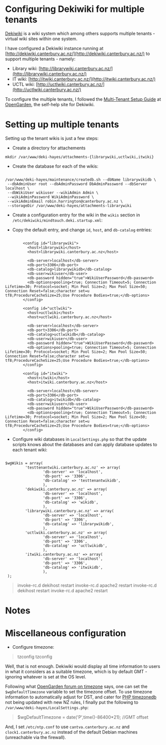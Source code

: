 # Configuring Dekiwiki for multiple tenants

[Dekiwiki](http://www.mindtouch.com/) is a wiki system which among others supports multiple tenants - virtual wiki sites within one system.

I have configured a Dekiwiki instance running at [http://dekiwiki.canterbury.ac.nz/](http://dekiwiki.canterbury.ac.nz/) to support multiple tenants - namely:

- Library wiki: [http://librarywiki.canterbury.ac.nz/](http://librarywiki.canterbury.ac.nz/)
- IT wiki: [http://itwiki.canterbury.ac.nz/](http://itwiki.canterbury.ac.nz/)
- UCTL wiki: [http://uctlwiki.canterbury.ac.nz/](http://uctlwiki.canterbury.ac.nz/)

To configure the multiple tenants, I followed the [Multi-Tenant Setup Guide](http://wiki.opengarden.org/User:PeteE/Multi-Tenant_Setup) at [OpenGarden](http://wiki.opengarden.org/), the self-help site for Dekiwiki.

# Setting up multiple tenants

Setting up the tenant wikis is just a few steps:

- Create a directory for attachements

``` 
mkdir /var/www/deki-hayes/attachments-{librarywiki,uctlwiki,itwiki}
```
- Create the database for each of the wikis:

``` 

/var/www/deki-hayes/maintenance/createdb.sh --dbName librarywikidb \
 --dbAdminUser root --dbAdminPassword DbAdminPassword --dbServer localhost \
 --dbWikiUser wikiuser --wikiAdmin Admin \
 --wikiAdminPassword WikiAdminPassword \
 --wikiAdminEmail robin.harrington@canterbury.ac.nz \
 --storageDir /var/www/deki-hayes/attachments-librarywiki

```
- Create a configuration entry for the wiki in the `wikis` section in `/etc/dekiwiki/mindtouch.deki.startup.xml`:
	
- Copy the default entry, and change `id`, `host`, and `db-catalog` entries:

``` 

        <config id="librarywiki">
          <host>librarywiki</host>
          <host>librarywiki.canterbury.ac.nz</host>

          <db-server>localhost</db-server>
          <db-port>3306</db-port>
          <db-catalog>librarywikidb</db-catalog>
          <db-user>wikiuser</db-user>
          <db-password hidden="true">WikiUserPassword</db-password>
          <db-options>pooling=true; Connection Timeout=5; Connection Lifetime=30; Protocol=socket; Min Pool Size=2; Max Pool Size=50; Connection Reset=false;character set=u
tf8;ProcedureCacheSize=25;Use Procedure Bodies=true;</db-options>
        </config>

        <config id="uctlwiki">
          <host>uctlwiki</host>
          <host>uctlwiki.canterbury.ac.nz</host>

          <db-server>localhost</db-server>
          <db-port>3306</db-port>
          <db-catalog>uctlwikidb</db-catalog>
          <db-user>wikiuser</db-user>
          <db-password hidden="true">WikiUserPassword</db-password>
          <db-options>pooling=true; Connection Timeout=5; Connection Lifetime=30; Protocol=socket; Min Pool Size=2; Max Pool Size=50; Connection Reset=false;character set=u
tf8;ProcedureCacheSize=25;Use Procedure Bodies=true;</db-options>
        </config>

        <config id="itwiki">
          <host>itwiki</host>
          <host>itwiki.canterbury.ac.nz</host>

          <db-server>localhost</db-server>
          <db-port>3306</db-port>
          <db-catalog>itwikidb</db-catalog>
          <db-user>wikiuser</db-user>
          <db-password hidden="true">WikiUserPassword</db-password>
          <db-options>pooling=true; Connection Timeout=5; Connection Lifetime=30; Protocol=socket; Min Pool Size=2; Max Pool Size=50; Connection Reset=false;character set=u
tf8;ProcedureCacheSize=25;Use Procedure Bodies=true;</db-options>
        </config>

```

- Configure wiki databases in `LocalSettings.php` so that the update scripts knows about the databases and can apply database updates to each tenant wiki:

``` 

$wgWikis = array(
         'testtenantwiki.canterbury.ac.nz' => array(
                 'db-server' => 'localhost',
                 'db-port' => '3306',
                 'db-catalog' => 'testtenantwikidb',
                 ),
         'dekiwiki.canterbury.ac.nz' => array(
                 'db-server' => 'localhost',
                 'db-port' => '3306',
                 'db-catalog' => 'wikidb',
                 ),
         'librarywiki.canterbury.ac.nz' => array(
                 'db-server' => 'localhost',
                 'db-port' => '3306',
                 'db-catalog' => 'librarywikidb',
                 ),
         'uctlwiki.canterbury.ac.nz' => array(
                 'db-server' => 'localhost',
                 'db-port' => '3306',
                 'db-catalog' => 'uctlwikidb',
                 ),
         'itwiki.canterbury.ac.nz' => array(
                 'db-server' => 'localhost',
                 'db-port' => '3306',
                 'db-catalog' => 'itwikidb',
                 ),
 );

```

>  invoke-rc.d dekihost restart
>  invoke-rc.d apache2 restart
>  invoke-rc.d dekihost restart
>  invoke-rc.d apache2 restart

# Notes


# Miscellaneous configuration

- Configure timezone:


>  tzconfig
>  tzconfig

Well, that is not enough.  Dekiwiki would display all time information to users in what it considers as a suitable timezone, which is by default GMT - ignoring whatever is set at the OS level.

Following what [OpenGarden forum on timezone](http://forums.opengarden.org/showthread.php?p=8384&mode=linear#post8384) says, one can set the `$wgDefaultTimezone` variable to set the timezone offset.  To use timezone information to automatically adjust for DST, and cater for [PHP timezonedb](http://nz2.php.net/manual/en/timezones.php) not being updated with new NZ rules, I finally put the following to `/var/www/deki-hayes/LocalSettings.php`:

>  $wgDefaultTimezone  = date('P',time()-86400*21); //GMT offset

And, I set `/etc/ntp.conf` to use `cantva.canterbury.ac.nz` and `clock1.canterbury.ac.nz` instead of the default Debian machines (unreachable via the firewall).
